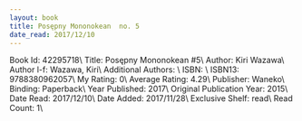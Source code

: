 ```yaml
---
layout: book
title: Posępny Mononokean  no. 5
date_read: 2017/12/10
---
```


Book Id: 42295718\ 
Title: Posępny Mononokean #5\ 
Author: Kiri Wazawa\ 
Author l-f: Wazawa, Kiri\ 
Additional Authors: \ 
ISBN: \ 
ISBN13: 9788380962057\ 
My Rating: 0\ 
Average Rating: 4.29\ 
Publisher: Waneko\ 
Binding: Paperback\ 
Year Published: 2017\ 
Original Publication Year: 2015\ 
Date Read: 2017/12/10\ 
Date Added: 2017/11/28\ 
Exclusive Shelf: read\ 
Read Count: 1\ 


